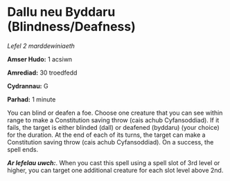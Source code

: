 # Dallu neu Byddaru (Blindness/Deafness)

*Lefel 2 marddewiniaeth*

**Amser Hudo:** 1 acsiwn

**Amrediad:** 30 troedfedd

**Cydrannau:** G

**Parhad:** 1 minute

You can blind or deafen a foe. Choose one creature that you can see within range to make a Constitution saving throw (cais achub Cyfansoddiad). If it fails, the target is either blinded (dall) or deafened (byddaru) (your choice) for the duration. At the end of each of its turns, the target can make a Constitution saving throw (cais achub Cyfansoddiad). On a success, the spell ends.

***Ar lefelau uwch:***. When you cast this spell using a spell slot of 3rd level or higher, you can target one additional creature for each slot level above 2nd.